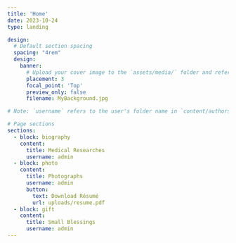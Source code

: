 ```yaml
---
title: 'Home'
date: 2023-10-24
type: landing

design:
  # Default section spacing
  spacing: "4rem"
  design:
    banner:
      # Upload your cover image to the `assets/media/` folder and reference it here
      placement: 3
      focal_point: 'Top'
      preview_only: false
      filename: MyBackground.jpg

# Note: `username` refers to the user's folder name in `content/authors/`

# Page sections
sections:
  - block: biography
    content:
      title: Medical Researches
      username: admin
  - block: photo
    content:
      title: Photographs
      username: admin
      button:
        text: Download Résumé
        url: uploads/resume.pdf
  - block: gift
    content:
      title: Small Blessings
      username: admin
---
```

